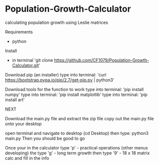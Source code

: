 # Population-Growth-Calculator
calculating population growth using Leslie matrices 

Requirements 
- python 

Install 
- in terminal 'git clone https://github.com/CF1079/Population-Growth-Calculator.git' 



Download pip (an installer) 
type into terminal: 'curl https://bootstrap.pypa.io/pip/2.7/get-pip.py | python3'

Download tools for the function to work 
type into terminal: 'pip install numpy' 
type into terminal: 'pip install matplotlib'
type into terminal: 'pip install art' 


NEXT

Download the main.py file and extract the zip file
copy out the main.py file onto your desktop 

open terminal and navigate to desktop (cd Desktop) 
then type: python3 main.py 
Then you should be good to go 


Once your in the calculator 
type 'p' - practical operations (other menus developing) 
the type 'g' - long term growth 
then type '9' - 18 x 18 matrix calc 
and fill in the info 

